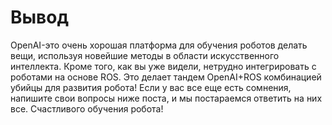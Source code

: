 # Вывод

OpenAI-это очень хорошая платформа для обучения роботов делать вещи, используя новейшие методы в области искусственного интеллекта. Кроме того, как вы уже видели, нетрудно интегрировать с роботами на основе ROS. Это делает тандем OpenAI+ROS комбинацией убийцы для развития робота! Если у вас все еще есть сомнения, напишите свои вопросы ниже поста, и мы постараемся ответить на них все. Счастливого обучения робота!

